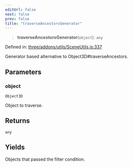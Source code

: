 ```yaml
---
editUrl: false
next: false
prev: false
title: "traverseAncestorsGenerator"
---
```


> **traverseAncestorsGenerator**(`object`): `any`

Defined in: [three/addons/utils/SceneUtils.js:337](https://github.com/DefinitelyMaybe/three-i18n/blob/fa57b79433d1c349ffb23a78727299c8d4190136/three/addons/utils/SceneUtils.js#L337)

Generator based alternative to Object3D#traverseAncestors.

## Parameters

### object

`Object3D`

Object to traverse.

## Returns

`any`

## Yields

Objects that passed the filter condition.
